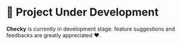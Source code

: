 # 🚧 Project Under Development
**Checky** is currently in development stage.
feature suggestions and feedbacks are greatly appreciated ♥️.